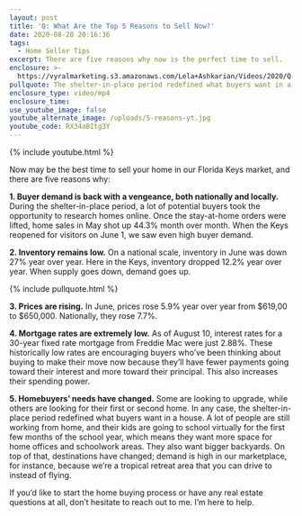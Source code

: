 ```yaml
---
layout: post
title: 'Q: What Are the Top 5 Reasons to Sell Now?'
date: 2020-08-28 20:16:36
tags:
  - Home Seller Tips
excerpt: There are five reasons why now is the perfect time to sell.
enclosure: >-
  https://vyralmarketing.s3.amazonaws.com/Lela+Ashkarian/Videos/2020/Q-+What+Are+the+Top+5+Reasons+to+Sell+Now_.mp4
pullquote: The shelter-in-place period redefined what buyers want in a house.
enclosure_type: video/mp4
enclosure_time:
use_youtube_image: false
youtube_alternate_image: /uploads/5-reasons-yt.jpg
youtube_code: RX34aBItg3Y
---
```


{% include youtube.html %}

Now may be the best time to sell your home in our Florida Keys market, and there are five reasons why:

**1\. Buyer demand is back with a vengeance, both nationally and locally.** During the shelter-in-place period, a lot of potential buyers took the opportunity to research homes online. Once the stay-at-home orders were lifted, home sales in May shot up 44.3% month over month. When the Keys reopened for visitors on June 1, we saw even high buyer demand.&nbsp;

**2\. Inventory remains low.** On a national scale, inventory in June was down 27% year over year. Here in the Keys, inventory dropped 12.2% year over year. When supply goes down, demand goes up.&nbsp;

{% include pullquote.html %}

**3\. Prices are rising.** In June, prices rose 5.9% year over year from $619,00 to $650,000. Nationally, they rose 7.7%.&nbsp;

**4\. Mortgage rates are extremely low.** As of August 10, interest rates for a 30-year fixed rate mortgage from Freddie Mac were just 2.88%. These historically low rates are encouraging buyers who’ve been thinking about buying to make their move now because they’ll have fewer payments going toward their interest and more toward their principal. This also increases their spending power.&nbsp;

**5\. Homebuyers’ needs have changed.** Some are looking to upgrade, while others are looking for their first or second home. In any case, the shelter-in-place period redefined what buyers want in a house. A lot of people are still working from home, and their kids are going to school virtually for the first few months of the school year, which means they want more space for home offices and schoolwork areas. They also want bigger backyards. On top of that, destinations have changed; demand is high in our marketplace, for instance, because we’re a tropical retreat area that you can drive to instead of flying.&nbsp;

If you’d like to start the home buying process or have any real estate questions at all, don’t hesitate to reach out to me. I’m here to help.